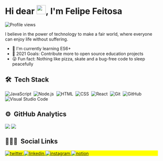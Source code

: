 <h1 align="left">Hi dear <img src="https://raw.githubusercontent.com/kaueMarques/kaueMarques/master/hi.gif" width="30px">, I'm Felipe Feitosa</h1>
<p align="left"> <img src="https://komarev.com/ghpvc/?username=FelipeFeitosaDev&color=yellow" alt="Profile views" /> </p>
<p>I believe in the power of technology to make a fair world, where everyone can enjoy life without suffering.</p>
<ul>
<li>📖 I'm currently learning ES6+</li>
<li>💪 2021 Goals: Contribute more to open source education projects</li>
<li>😜 Fun fact: Nothing like pizza, skate and a bug-free code to sleep peacefully</li>
</ul>

## 🛠 &nbsp;Tech Stack

![JavaScript](https://img.shields.io/badge/-JavaScript-05122A?style=flat&logo=javascript)&nbsp;
![Node.js](https://img.shields.io/badge/-Node.js-05122A?style=flat&logo=node.js)&nbsp;
![HTML](https://img.shields.io/badge/-HTML-05122A?style=flat&logo=HTML5)&nbsp;
![CSS](https://img.shields.io/badge/-CSS-05122A?style=flat&logo=CSS3&logoColor=1572B6)&nbsp;
![React](https://img.shields.io/badge/-React-05122A?style=flat&logo=react)&nbsp;
![Git](https://img.shields.io/badge/-Git-05122A?style=flat&logo=git)&nbsp;
![GitHub](https://img.shields.io/badge/-GitHub-05122A?style=flat&logo=github)&nbsp;
![Visual Studio Code](https://img.shields.io/badge/-Visual%20Studio%20Code-05122A?style=flat&logo=visual-studio-code&logoColor=007ACC)&nbsp;


## ⚙️ &nbsp;GitHub Analytics
<p align="left">
<img align="center" src="https://github-readme-stats.vercel.app/api?username=FelipeFeitosaDev&show_icons=true&count_private=true&show_icons=true&theme=midnight-purple&hide_border=true&bg_color=0d1117" />
<img align="center" src="https://github-readme-stats.vercel.app/api/top-langs/?username=FelipeFeitosaDev&layout=compact&theme=midnight-purple&hide_border=true&bg_color=0d1117" />
</p>

## 👨🏽‍🦲 &nbsp;Social Links

<p align="left" style="background:yellow">

<a href="https://twitter.com/FelipeFDev" target="blank">
  <img align="center" src="https://img.shields.io/badge/-felipefdev-05122A?style=flat&logo=twitter" alt="twitter"/>  
</a>
<a href="https://linkedin.com/in/ffdev" target="blank">
  <img align="center" src="https://img.shields.io/badge/-felipefdev-05122A?style=flat&logo=linkedin" alt="linkedin"/>
</a>
<a href="https://instagram.com/felipefdev" target="blank">
 <img align="center" src="https://img.shields.io/badge/-felipefdev-05122A?style=flat&logo=instagram" alt="instagram"/>
</a>
 <a href="https://www.notion.so/Estruturas-de-dados-com-JavaScript-f1a3491416d04c6ea081ff4d88e0a2e6" target="blank">
 <img align="center" src="https://img.shields.io/badge/-felipefdev-05122A?style=flat&logo=notion" alt="notion"/>
</a>

</p>
